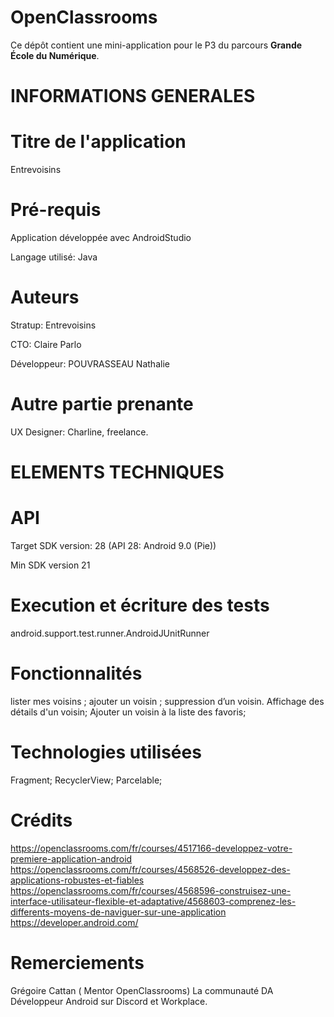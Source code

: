 # OpenClassrooms

Ce dépôt contient une mini-application pour le P3 du parcours **Grande École du Numérique**.

# INFORMATIONS GENERALES

# Titre de l'application

Entrevoisins

# Pré-requis

Application développée avec AndroidStudio

Langage utilisé:
Java

# Auteurs 

Stratup:
 Entrevoisins

CTO:
 Claire Parlo

Développeur:
 POUVRASSEAU Nathalie

# Autre partie prenante

UX Designer:
 Charline, freelance.

# ELEMENTS TECHNIQUES

# API 
Target SDK version:
 28 (API 28: Android 9.0 (Pie))

Min SDK version 
 21

# Execution et écriture des tests
android.support.test.runner.AndroidJUnitRunner

# Fonctionnalités
 lister mes voisins ;
 ajouter un voisin ;
 suppression d’un voisin.
 Affichage des détails d'un voisin;
 Ajouter un voisin à la liste des favoris;

# Technologies utilisées
 Fragment;
 RecyclerView;
 Parcelable;

# Crédits
 https://openclassrooms.com/fr/courses/4517166-developpez-votre-premiere-application-android
 https://openclassrooms.com/fr/courses/4568526-developpez-des-applications-robustes-et-fiables
 https://openclassrooms.com/fr/courses/4568596-construisez-une-interface-utilisateur-flexible-et-adaptative/4568603-comprenez-les-differents-moyens-de-naviguer-sur-une-application
 https://developer.android.com/

# Remerciements

Grégoire Cattan ( Mentor OpenClassrooms)
La communauté DA Développeur Android sur Discord et Workplace.
